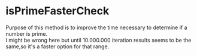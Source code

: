 # isPrimeFasterCheck
  Purpose of this method is to improve the time necessary to determine if a number is prime.
  <br/>
I might be wrong here but until 10.000.000 iteration results seems to be the same,so it's a faster option for that range. 
